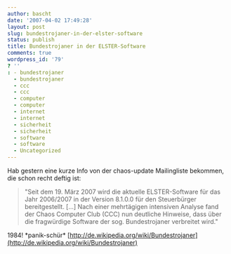 ```yaml
---
author: bascht
date: '2007-04-02 17:49:28'
layout: post
slug: bundestrojaner-in-der-elster-software
status: publish
title: Bundestrojaner in der ELSTER-Software
comments: true
wordpress_id: '79'
? ''
: - bundestrojaner
  - bundestrojaner
  - ccc
  - ccc
  - computer
  - computer
  - internet
  - internet
  - sicherheit
  - sicherheit
  - software
  - software
  - Uncategorized
---
```


Hab gestern eine kurze Info von der chaos-update Mailingliste
bekommen, die schon recht deftig ist:
> "Seit dem 19. März 2007 wird die aktuelle ELSTER-Software für das
> Jahr 2006/2007 in der Version 8.1.0.0 für den Steuerbürger
> bereitgestellt. [...] Nach einer mehrtägigen intensiven Analyse
> fand der Chaos Computer Club (CCC) nun deutliche Hinweise, dass
> über die fragwürdige Software der sog. Bundestrojaner verbreitet
> wird."

1984! \*panik-schür\*
[http://de.wikipedia.org/wiki/Bundestrojaner](http://de.wikipedia.org/wiki/Bundestrojaner)


